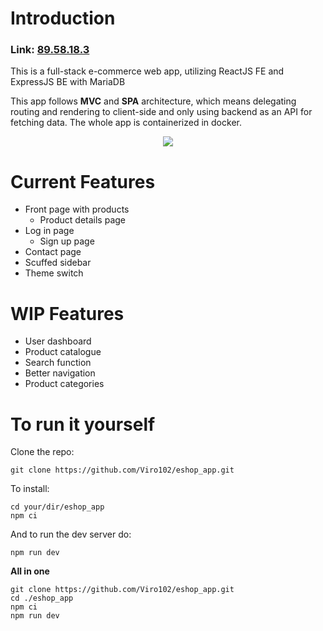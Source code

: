 # Introduction
### Link: <a href="http://89.58.18.3:80" >89.58.18.3</a>

This is a full-stack e-commerce web app, utilizing ReactJS FE and ExpressJS BE with MariaDB

This app follows **MVC** and **SPA** architecture, which means delegating routing and rendering to client-side and only using backend as an API for fetching data. The whole app is containerized in docker.

<p align="center">
  <a href="https://skillicons.dev">
    <img src="https://skillicons.dev/icons?i=ts,express,react,tailwind,vite,mysql,docker" />
  </a>
</p>

# Current Features

* Front page with products
  * Product details page
* Log in page
  * Sign up page
* Contact page
* Scuffed sidebar
* Theme switch

# WIP Features

* User dashboard
* Product catalogue
* Search function
* Better navigation
* Product categories

# To run it yourself
Clone the repo:

```
git clone https://github.com/Viro102/eshop_app.git
```
To install:
```
cd your/dir/eshop_app
npm ci
```
And to run the dev server do:
```
npm run dev
```

**All in one**
```
git clone https://github.com/Viro102/eshop_app.git
cd ./eshop_app
npm ci
npm run dev
```
